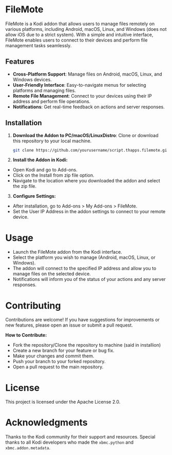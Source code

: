# FileMote

FileMote is a Kodi addon that allows users to manage files remotely on various platforms, including Android, macOS, Linux, and Windows (does not allow iOS due to a strict system). With a simple and intuitive interface, FileMote enables users to connect to their devices and perform file management tasks seamlessly.

## Features

- **Cross-Platform Support**: Manage files on Android, macOS, Linux, and Windows devices.
- **User-Friendly Interface**: Easy-to-navigate menus for selecting platforms and managing files.
- **Remote File Management**: Connect to your devices using their IP address and perform file operations.
- **Notifications**: Get real-time feedback on actions and server responses.

## Installation

1. **Download the Addon to PC/macOS/LinuxDistro**: Clone or download this repository to your local machine.
   ```bash
   git clone https://github.com/yourusername/script.thapps.filemote.git

2. **Install the Addon in Kodi:**
- Open Kodi and go to Add-ons.
- Click on the Install from zip file option.
- Navigate to the location where you downloaded the addon and select the zip file.

3. **Configure Settings:**
- After installation, go to Add-ons > My Add-ons > FileMote.
- Set the User IP Address in the addon settings to connect to your remote device.

# Usage
- Launch the FileMote addon from the Kodi interface.
- Select the platform you wish to manage (Android, macOS, Linux, or Windows).
- The addon will connect to the specified IP address and allow you to manage files on the selected device.
- Notifications will inform you of the status of your actions and any server responses.

# Contributing
Contributions are welcome! If you have suggestions for improvements or new features, please open an issue or submit a pull request.

**How to Contribute:**
- Fork the repository/Clone the repository to machine (said in installion)
- Create a new branch for your feature or bug fix.
- Make your changes and commit them.
- Push your branch to your forked repository.
- Open a pull request to the main repository.

# License
This project is licensed under the Apache License 2.0.

# Acknowledgments
Thanks to the Kodi community for their support and resources.
Special thanks to all Kodi developers who made the `xbmc.python` and `xbmc.addon.metadata`.
